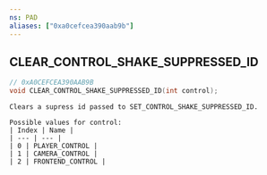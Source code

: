 ```yaml
---
ns: PAD
aliases: ["0xa0cefcea390aab9b"]
---
```

## CLEAR_CONTROL_SHAKE_SUPPRESSED_ID

```c
// 0xA0CEFCEA390AAB9B
void CLEAR_CONTROL_SHAKE_SUPPRESSED_ID(int control);
```

```
Clears a supress id passed to SET_CONTROL_SHAKE_SUPPRESSED_ID.

Possible values for control:
| Index | Name |
| --- | --- |
| 0 | PLAYER_CONTROL |
| 1 | CAMERA_CONTROL |
| 2 | FRONTEND_CONTROL |
```
